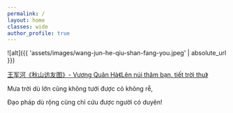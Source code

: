 ```yaml
---
permalink: /
layout: home
classes: wide
author_profile: true
---
```


![alt]({{ 'assets/images/wang-jun-he-qiu-shan-fang-you.jpeg' | absolute_url }})
> <cite>
<a target="_blank" href="https://baijiahao.baidu.com/s?id=1687379899635963743">
王军河《秋山访友图》- Vương Quân Hà《Lên núi thăm bạn, tiết trời thu》
</a>
</cite>

Mưa trời dù lớn cũng không tưới được cỏ không rễ,

Đạo pháp dù rộng cũng chỉ cứu được người có duyên!